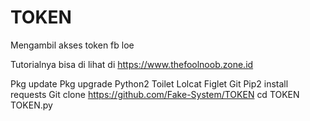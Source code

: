 # TOKEN
Mengambil akses token fb loe 

Tutorialnya bisa di lihat di https://www.thefoolnoob.zone.id

Pkg update
Pkg upgrade
Python2
Toilet
Lolcat
Figlet
Git
Pip2 install requests
Git clone https://github.com/Fake-System/TOKEN
cd TOKEN
TOKEN.py
